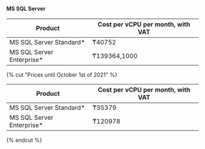#### MS SQL Server

Product | Cost per vCPU per month, with VAT
--- | ---
MS SQL Server Standard* | ₸40752
MS SQL Server Enterprise* | ₸139364,1000

{% cut "Prices until October 1st of 2021" %}

Product | Cost per vCPU per month, with VAT
--- | ---
MS SQL Server Standard* | ₸35379
MS SQL Server Enterprise* | ₸120978

{% endcut %}
